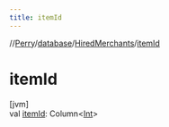 ```yaml
---
title: itemId
---
```

//[Perry](../../../index.html)/[database](../index.html)/[HiredMerchants](index.html)/[itemId](item-id.html)



# itemId



[jvm]\
val [itemId](item-id.html): Column<[Int](https://kotlinlang.org/api/latest/jvm/stdlib/kotlin/-int/index.html)>




